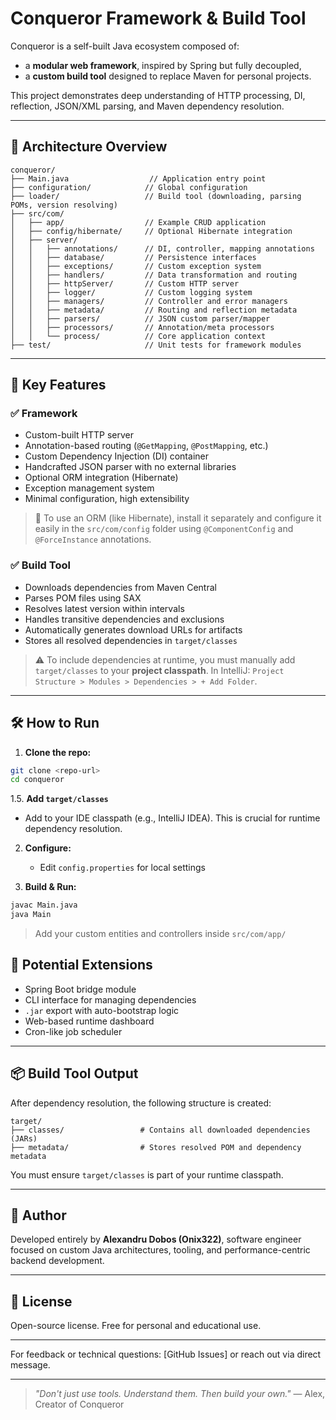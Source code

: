 # Conqueror Framework & Build Tool

Conqueror is a self-built Java ecosystem composed of:

- a **modular web framework**, inspired by Spring but fully decoupled,
- a **custom build tool** designed to replace Maven for personal projects.

This project demonstrates deep understanding of HTTP processing, DI, reflection, JSON/XML parsing, and Maven dependency resolution.

---

## 🧠 Architecture Overview

```
conqueror/
├── Main.java                  // Application entry point
├── configuration/            // Global configuration
├── loader/                   // Build tool (downloading, parsing POMs, version resolving)
├── src/com/
│   ├── app/                  // Example CRUD application
│   ├── config/hibernate/     // Optional Hibernate integration
│   ├── server/
│   │   ├── annotations/      // DI, controller, mapping annotations
│   │   ├── database/         // Persistence interfaces
│   │   ├── exceptions/       // Custom exception system
│   │   ├── handlers/         // Data transformation and routing
│   │   ├── httpServer/       // Custom HTTP server
│   │   ├── logger/           // Custom logging system
│   │   ├── managers/         // Controller and error managers
│   │   ├── metadata/         // Routing and reflection metadata
│   │   ├── parsers/          // JSON custom parser/mapper
│   │   ├── processors/       // Annotation/meta processors
│   │   └── process/          // Core application context
├── test/                     // Unit tests for framework modules
```

---

## 🚀 Key Features

### ✅ Framework

- Custom-built HTTP server
- Annotation-based routing (`@GetMapping`, `@PostMapping`, etc.)
- Custom Dependency Injection (DI) container
- Handcrafted JSON parser with no external libraries
- Optional ORM integration (Hibernate)
- Exception management system
- Minimal configuration, high extensibility

> 🔧 To use an ORM (like Hibernate), install it separately and configure it easily in the `src/com/config` folder using `@ComponentConfig` and `@ForceInstance` annotations.

### ✅ Build Tool

- Downloads dependencies from Maven Central
- Parses POM files using SAX
- Resolves latest version within intervals
- Handles transitive dependencies and exclusions
- Automatically generates download URLs for artifacts
- Stores all resolved dependencies in `target/classes`

> ⚠️ To include dependencies at runtime, you must manually add `target/classes` to your **project classpath**. In IntelliJ: `Project Structure > Modules > Dependencies > + Add Folder`.

---

## 🛠 How to Run

1. **Clone the repo:**

```bash
git clone <repo-url>
cd conqueror
```
1.5. **Add `target/classes`**
   - Add to your IDE classpath (e.g., IntelliJ IDEA). This is crucial for runtime dependency resolution.

2. **Configure:**

   - Edit `config.properties` for local settings

3. **Build & Run:**

```bash
javac Main.java
java Main
```

> Add your custom entities and controllers inside `src/com/app/`

## 🔮 Potential Extensions

- Spring Boot bridge module
- CLI interface for managing dependencies
- `.jar` export with auto-bootstrap logic
- Web-based runtime dashboard
- Cron-like job scheduler

---

## 📦 Build Tool Output

After dependency resolution, the following structure is created:

```
target/
├── classes/                 # Contains all downloaded dependencies (JARs)
├── metadata/                # Stores resolved POM and dependency metadata
```

You must ensure `target/classes` is part of your runtime classpath.

---

## 🙌 Author

Developed entirely by **Alexandru Dobos (Onix322)**, software engineer focused on custom Java architectures, tooling, and performance-centric backend development.

---

## 📄 License

Open-source license. Free for personal and educational use.

---

For feedback or technical questions: [GitHub Issues] or reach out via direct message.

---

> *"Don't just use tools. Understand them. Then build your own."* — Alex, Creator of Conqueror

